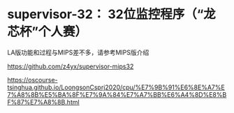 # supervisor-32： 32位监控程序（“龙芯杯”个人赛）

LA版功能和过程与MIPS差不多，请参考MIPS版介绍

https://github.com/z4yx/supervisor-mips32



https://oscourse-tsinghua.github.io/LoongsonCsprj2020/cpu/%E7%9B%91%E6%8E%A7%E7%A8%8B%E5%BA%8F%E7%9A%84%E7%A7%BB%E6%A4%8D%E8%BF%87%E7%A8%8B.html